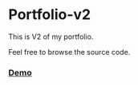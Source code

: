 # Portfolio-v2

This is V2 of my portfolio.

Feel free to browse the source code.


### [Demo](https://metwesh.github.io/portfolio-v2/)
